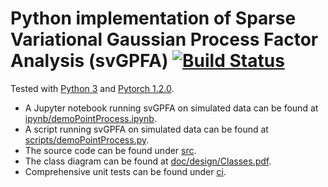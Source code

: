 # Python implementation of Sparse Variational Gaussian Process Factor Analysis (svGPFA) [![Build Status](https://travis-ci.com/joacorapela/gaussianProcesses.svg?branch=master)](https://travis-ci.com/joacorapela/svGPFA)

Tested with [Python 3](https://www.python.org/downloads/release/python-352/) and [Pytorch 1.2.0](https://pytorch.org/).

* A Jupyter notebook running svGPFA on simulated data can be found at [ipynb/demoPointProcess.ipynb](ipynb/demoPointProcess.ipynb).
* A script running svGPFA on simulated data can be found at [scripts/demoPointProcess.py](scripts/demoPointProcess.py).
* The source code can be found under [src](src).
* The class diagram can be found at [doc/design/Classes.pdf](doc/design/Classes.pdf).
* Comprehensive unit tests can be found under [ci](ci).
